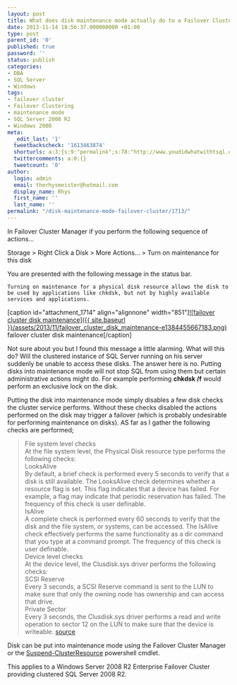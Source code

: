 ```yaml
---
layout: post
title: What does disk maintenance mode actually do to a Failover Cluster?
date: 2013-11-14 18:56:37.000000000 +01:00
type: post
parent_id: '0'
published: true
password: ''
status: publish
categories:
- DBA
- SQL Server
- Windows
tags:
- failover cluster
- Failover Clustering
- maintenance mode
- SQL Server 2008 R2
- Windows 2008
meta:
  _edit_last: '1'
  tweetbackscheck: '1613463874'
  shorturls: a:3:{s:9:"permalink";s:78:"http://www.youdidwhatwithtsql.com/disk-maintenance-mode-failover-cluster/1713/";s:7:"tinyurl";s:26:"http://tinyurl.com/o8ck2zg";s:4:"isgd";s:19:"http://is.gd/0GsEqF";}
  twittercomments: a:0:{}
  tweetcount: '0'
author:
  login: admin
  email: therhysmeister@hotmail.com
  display_name: Rhys
  first_name: ''
  last_name: ''
permalink: "/disk-maintenance-mode-failover-cluster/1713/"
---
```

In Failover Cluster Manager if you perform the following sequence of actions...

Storage \> Right Click a Disk \> More Actions... \> Turn on maintenance for this disk

You are presented with the following message in the status bar.

```
Turning on maintenance for a physical disk resource allows the disk to be used by applications like chkdsk, but not by highly available services and applications.
```

[caption id="attachment\_1714" align="alignnone" width="851"][![failover cluster disk maintenance]({{ site.baseurl }}/assets/2013/11/failover_cluster_disk_maintenance-e1384455667183.png)](http://www.youdidwhatwithtsql.com/wp-content/uploads/2013/11/failover_cluster_disk_maintenance-e1384455667183.png) failover cluster disk maintenance[/caption]

Not sure about you but I found this message a little alarming. What will this do? Will the clustered instance of SQL Server running on his server suddenly be unable to access these disks. The answer here is no. Putting disks into maintenance mode will not stop SQL from using them but certain administrative actions might do. For example performing **chkdsk /f** would perform an exclusive lock on the disk.

Putting the disk into maintenance mode simply disables a few disk checks the cluster service performs. Without these checks disabled the actions performed on the disk may trigger a failover (which is probably undesirable for performing maintenance on disks). AS far as I gather the following checks are performed;

> File system level checks  
> At the file system level, the Physical Disk resource type performs the following checks:  
> LooksAlive  
> By default, a brief check is performed every 5 seconds to verify that a disk is still available. The LooksAlive check determines whether a resource flag is set. This flag indicates that a device has failed. For example, a flag may indicate that periodic reservation has failed. The frequency of this check is user definable.  
> IsAlive  
> A complete check is performed every 60 seconds to verify that the disk and the file system, or systems, can be accessed. The IsAlive check effectively performs the same functionality as a dir command that you type at a command prompt. The frequency of this check is user definable.  
> Device level checks  
> At the device level, the Clusdisk.sys driver performs the following checks:  
> SCSI Reserve  
> Every 3 seconds, a SCSI Reserve command is sent to the LUN to make sure that only the owning node has ownership and can access that drive.  
> Private Sector  
> Every 3 seconds, the Clusdisk.sys driver performs a read and write operation to sector 12 on the LUN to make sure that the device is writeable. [source](http://support.microsoft.com/kb/903650)

Disk can be put into maintenance mode using the Failover Cluster Manager or the [Suspend-ClusterResource](http://technet.microsoft.com/en-us/library/ee460986.aspx "Suspend Cluster Resource Powershell") powershell cmdlet.

This applies to a Windows Server 2008 R2 Enterprise Failover Cluster providing clustered SQL Server 2008 R2.

